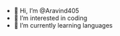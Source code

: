 - 👋 Hi, I’m @Aravind405
- 👀 I’m interested in coding
- 🌱 I’m currently learning languages 

<!---
Aravind405/Aravind405 is a ✨ special ✨ repository because its `README.md` (this file) appears on your GitHub profile.
You can click the Preview link to take a look at your changes.
--->
